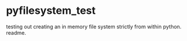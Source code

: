 # pyfilesystem_test
testing out creating an in memory file system strictly from within python.
readme.
